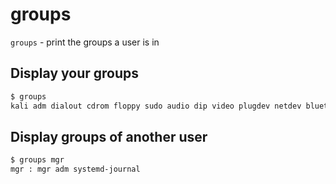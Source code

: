 # groups

`groups` - print the groups a user is in

## Display your groups
```bash
$ groups
kali adm dialout cdrom floppy sudo audio dip video plugdev netdev bluetooth scanner
```

## Display groups of another user
```bash
$ groups mgr
mgr : mgr adm systemd-journal
```
